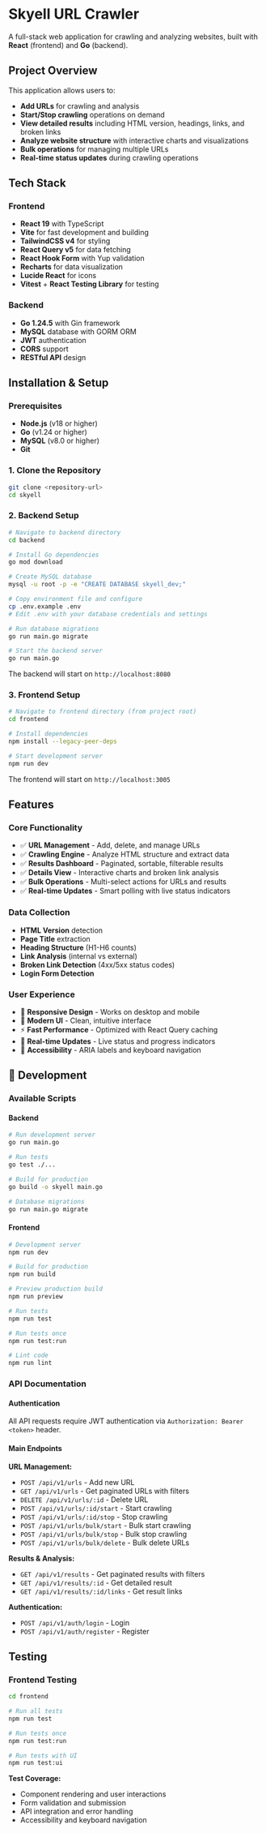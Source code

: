 # Skyell URL Crawler

A full-stack web application for crawling and analyzing websites, built with **React** (frontend) and **Go** (backend).

## **Project Overview**

This application allows users to:
- **Add URLs** for crawling and analysis
- **Start/Stop crawling** operations on demand
- **View detailed results** including HTML version, headings, links, and broken links
- **Analyze website structure** with interactive charts and visualizations
- **Bulk operations** for managing multiple URLs
- **Real-time status updates** during crawling operations

## **Tech Stack**

### **Frontend**
- **React 19** with TypeScript
- **Vite** for fast development and building
- **TailwindCSS v4** for styling
- **React Query v5** for data fetching
- **React Hook Form** with Yup validation
- **Recharts** for data visualization
- **Lucide React** for icons
- **Vitest** + **React Testing Library** for testing

### **Backend**
- **Go 1.24.5** with Gin framework
- **MySQL** database with GORM ORM
- **JWT** authentication
- **CORS** support
- **RESTful API** design

## **Installation & Setup**

### **Prerequisites**
- **Node.js** (v18 or higher)
- **Go** (v1.24 or higher)
- **MySQL** (v8.0 or higher)
- **Git**

### **1. Clone the Repository**
```bash
git clone <repository-url>
cd skyell
```

### **2. Backend Setup**
```bash
# Navigate to backend directory
cd backend

# Install Go dependencies
go mod download

# Create MySQL database
mysql -u root -p -e "CREATE DATABASE skyell_dev;"

# Copy environment file and configure
cp .env.example .env
# Edit .env with your database credentials and settings

# Run database migrations
go run main.go migrate

# Start the backend server
go run main.go
```

The backend will start on `http://localhost:8080`

### **3. Frontend Setup**
```bash
# Navigate to frontend directory (from project root)
cd frontend

# Install dependencies
npm install --legacy-peer-deps

# Start development server
npm run dev
```

The frontend will start on `http://localhost:3005`

## **Features**

### **Core Functionality**
- ✅ **URL Management** - Add, delete, and manage URLs
- ✅ **Crawling Engine** - Analyze HTML structure and extract data
- ✅ **Results Dashboard** - Paginated, sortable, filterable results
- ✅ **Details View** - Interactive charts and broken link analysis
- ✅ **Bulk Operations** - Multi-select actions for URLs and results
- ✅ **Real-time Updates** - Smart polling with live status indicators

### **Data Collection**
- **HTML Version** detection
- **Page Title** extraction
- **Heading Structure** (H1-H6 counts)
- **Link Analysis** (internal vs external)
- **Broken Link Detection** (4xx/5xx status codes)
- **Login Form Detection**

### **User Experience**
- 📱 **Responsive Design** - Works on desktop and mobile
- 🎨 **Modern UI** - Clean, intuitive interface
- ⚡ **Fast Performance** - Optimized with React Query caching
- 🔄 **Real-time Updates** - Live status and progress indicators
- 🎯 **Accessibility** - ARIA labels and keyboard navigation

## 🔧 **Development**

### **Available Scripts**

#### **Backend**
```bash
# Run development server
go run main.go

# Run tests
go test ./...

# Build for production
go build -o skyell main.go

# Database migrations
go run main.go migrate
```

#### **Frontend**
```bash
# Development server
npm run dev

# Build for production
npm run build

# Preview production build
npm run preview

# Run tests
npm run test

# Run tests once
npm run test:run

# Lint code
npm run lint
```

### **API Documentation**

#### **Authentication**
All API requests require JWT authentication via `Authorization: Bearer <token>` header.

#### **Main Endpoints**

**URL Management:**
- `POST /api/v1/urls` - Add new URL
- `GET /api/v1/urls` - Get paginated URLs with filters
- `DELETE /api/v1/urls/:id` - Delete URL
- `POST /api/v1/urls/:id/start` - Start crawling
- `POST /api/v1/urls/:id/stop` - Stop crawling
- `POST /api/v1/urls/bulk/start` - Bulk start crawling
- `POST /api/v1/urls/bulk/stop` - Bulk stop crawling  
- `POST /api/v1/urls/bulk/delete` - Bulk delete URLs

**Results & Analysis:**
- `GET /api/v1/results` - Get paginated results with filters
- `GET /api/v1/results/:id` - Get detailed result
- `GET /api/v1/results/:id/links` - Get result links

**Authentication:**
- `POST /api/v1/auth/login` - Login
- `POST /api/v1/auth/register` - Register


## **Testing**

### **Frontend Testing**
```bash
cd frontend

# Run all tests
npm run test

# Run tests once
npm run test:run

# Run tests with UI
npm run test:ui
```

**Test Coverage:**
- Component rendering and user interactions
- Form validation and submission
- API integration and error handling
- Accessibility and keyboard navigation